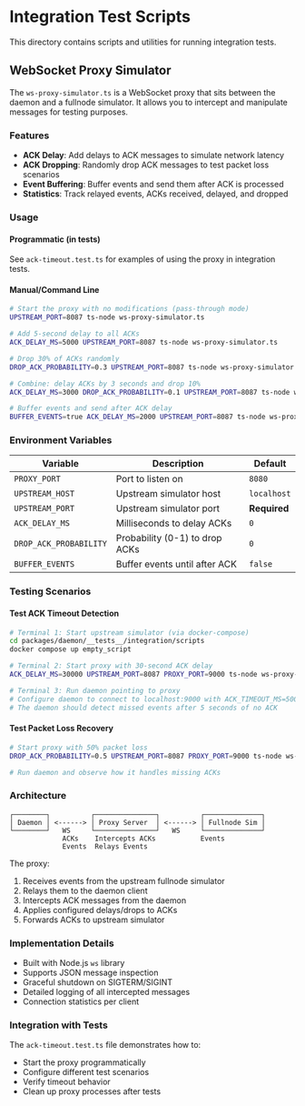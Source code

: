 # Integration Test Scripts

This directory contains scripts and utilities for running integration tests.

## WebSocket Proxy Simulator

The `ws-proxy-simulator.ts` is a WebSocket proxy that sits between the daemon and a fullnode simulator. It allows you to intercept and manipulate messages for testing purposes.

### Features

- **ACK Delay**: Add delays to ACK messages to simulate network latency
- **ACK Dropping**: Randomly drop ACK messages to test packet loss scenarios
- **Event Buffering**: Buffer events and send them after ACK is processed
- **Statistics**: Track relayed events, ACKs received, delayed, and dropped

### Usage

#### Programmatic (in tests)

See `ack-timeout.test.ts` for examples of using the proxy in integration tests.

#### Manual/Command Line

```bash
# Start the proxy with no modifications (pass-through mode)
UPSTREAM_PORT=8087 ts-node ws-proxy-simulator.ts

# Add 5-second delay to all ACKs
ACK_DELAY_MS=5000 UPSTREAM_PORT=8087 ts-node ws-proxy-simulator.ts

# Drop 30% of ACKs randomly
DROP_ACK_PROBABILITY=0.3 UPSTREAM_PORT=8087 ts-node ws-proxy-simulator.ts

# Combine: delay ACKs by 3 seconds and drop 10%
ACK_DELAY_MS=3000 DROP_ACK_PROBABILITY=0.1 UPSTREAM_PORT=8087 ts-node ws-proxy-simulator.ts

# Buffer events and send after ACK delay
BUFFER_EVENTS=true ACK_DELAY_MS=2000 UPSTREAM_PORT=8087 ts-node ws-proxy-simulator.ts
```

### Environment Variables

| Variable | Description | Default |
|----------|-------------|---------|
| `PROXY_PORT` | Port to listen on | `8080` |
| `UPSTREAM_HOST` | Upstream simulator host | `localhost` |
| `UPSTREAM_PORT` | Upstream simulator port | **Required** |
| `ACK_DELAY_MS` | Milliseconds to delay ACKs | `0` |
| `DROP_ACK_PROBABILITY` | Probability (0-1) to drop ACKs | `0` |
| `BUFFER_EVENTS` | Buffer events until after ACK | `false` |

### Testing Scenarios

#### Test ACK Timeout Detection

```bash
# Terminal 1: Start upstream simulator (via docker-compose)
cd packages/daemon/__tests__/integration/scripts
docker compose up empty_script

# Terminal 2: Start proxy with 30-second ACK delay
ACK_DELAY_MS=30000 UPSTREAM_PORT=8087 PROXY_PORT=9000 ts-node ws-proxy-simulator.ts

# Terminal 3: Run daemon pointing to proxy
# Configure daemon to connect to localhost:9000 with ACK_TIMEOUT_MS=5000
# The daemon should detect missed events after 5 seconds of no ACK
```

#### Test Packet Loss Recovery

```bash
# Start proxy with 50% packet loss
DROP_ACK_PROBABILITY=0.5 UPSTREAM_PORT=8087 PROXY_PORT=9000 ts-node ws-proxy-simulator.ts

# Run daemon and observe how it handles missing ACKs
```

### Architecture

```
┌────────┐          ┌───────────────┐          ┌──────────────┐
│ Daemon │ <------> │ Proxy Server  │ <------> │ Fullnode Sim │
└────────┘   WS     └───────────────┘   WS     └──────────────┘
             ACKs    Intercepts ACKs           Events
             Events  Relays Events
```

The proxy:
1. Receives events from the upstream fullnode simulator
2. Relays them to the daemon client
3. Intercepts ACK messages from the daemon
4. Applies configured delays/drops to ACKs
5. Forwards ACKs to upstream simulator

### Implementation Details

- Built with Node.js `ws` library
- Supports JSON message inspection
- Graceful shutdown on SIGTERM/SIGINT
- Detailed logging of all intercepted messages
- Connection statistics per client

### Integration with Tests

The `ack-timeout.test.ts` file demonstrates how to:
- Start the proxy programmatically
- Configure different test scenarios
- Verify timeout behavior
- Clean up proxy processes after tests
